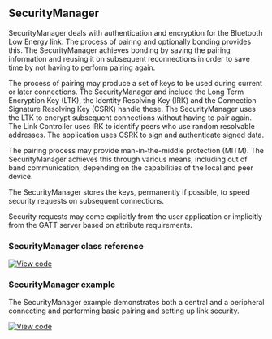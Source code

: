 ## SecurityManager

SecurityManager deals with authentication and encryption for the Bluetooth Low Energy link. The process of pairing and optionally bonding provides this. The SecurityManager achieves bonding by saving the pairing information and reusing it on subsequent reconnections in order to save time by not having to perform pairing again.

The process of pairing may produce a set of keys to be used during current or later connections. The SecurityManager and include the Long Term Encryption Key (LTK), the Identity Resolving Key (IRK) and the Connection Signature Resolving Key (CSRK) handle these. The SecurityManager uses the LTK to encrypt subsequent connections without having to pair again. The Link Controller uses IRK to identify peers who use random resolvable addresses. The application uses CSRK to sign and authenticate signed data.

The pairing process may provide man-in-the-middle protection (MITM). The SecurityManager achieves this through various means, including out of band communication, depending on the capabilities of the local and peer device.

The SecurityManager stores the keys, permanently if possible, to speed security requests on subsequent connections.

Security requests may come explicitly from the user application or implicitly from the GATT server based on attribute requirements.

### SecurityManager class reference

[![View code](https://www.mbed.com/embed/?type=library)](http://os-doc-builder.test.mbed.com/docs/development/mbed-os-api-doxy/class_security_manager.html)

### SecurityManager example

The SecurityManager example demonstrates both a central and a peripheral connecting and performing basic pairing and setting up link security.

[![View code](https://www.mbed.com/embed/?url=https://os.mbed.com/teams/mbed-os-examples/code/mbed-os-example-ble-SM/)](https://os.mbed.com/teams/mbed-os-examples/code/mbed-os-example-ble-SM/file/fcb1e0b995a9/source/main.cpp/)
